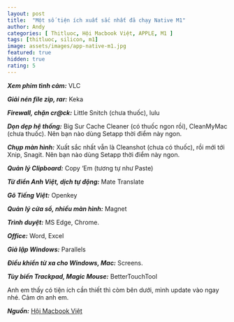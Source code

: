 ```yaml
---
layout: post
title:  "Một số tiện ích xuất sắc nhất đã chạy Native M1"
author: Andy
categories: [ Thitluoc, Hội Macbook Việt, APPLE, M1 ]
tags: [thitluoc, silicon, m1]
image: assets/images/app-native-m1.jpg
featured: true
hidden: true
rating: 5
---
```


***Xem phim tình cảm:*** VLC

***Giải nén file zip, rar:*** Keka

***Firewall, chặn cr@ck:*** Little Snitch (chưa thuốc), lulu

***Dọn dẹp hệ thống:*** Big Sur Cache Cleaner (có thuốc ngon rồi), CleanMyMac (chưa thuốc). Nên bạn nào dùng Setapp thời điểm này ngon.

***Chụp màn hình:*** Xuất sắc nhất vẫn là Cleanshot (chưa có thuốc), rồi mới tới Xnip, Snagit. Nên bạn nào dùng Setapp thời điểm này ngon.

***Quản lý Clipboard:*** Copy ‘Em (tương tự như Paste)

***Từ điển Anh Việt, dịch tự động:*** Mate Translate

***Gõ Tiếng Việt:*** Openkey

***Quản lý cửa sổ, nhiều màn hình:*** Magnet

***Trình duyệt:*** MS Edge, Chrome.

***Office:*** Word, Excel

***Giả lập Windows:*** Parallels

***Điều khiển từ xa cho Windows, Mac:*** Screens.

***Tùy biến Trackpad, Magic Mouse:*** BetterTouchTool

Anh em thấy có tiện ích cần thiết thì còm bên dưới, mình update vào ngay nhé. Cảm ơn anh em.

***Nguồn:*** [Hội Macbook Việt](https://www.facebook.com/groups/hoimacbookviet/permalink/1374207116265645/)
